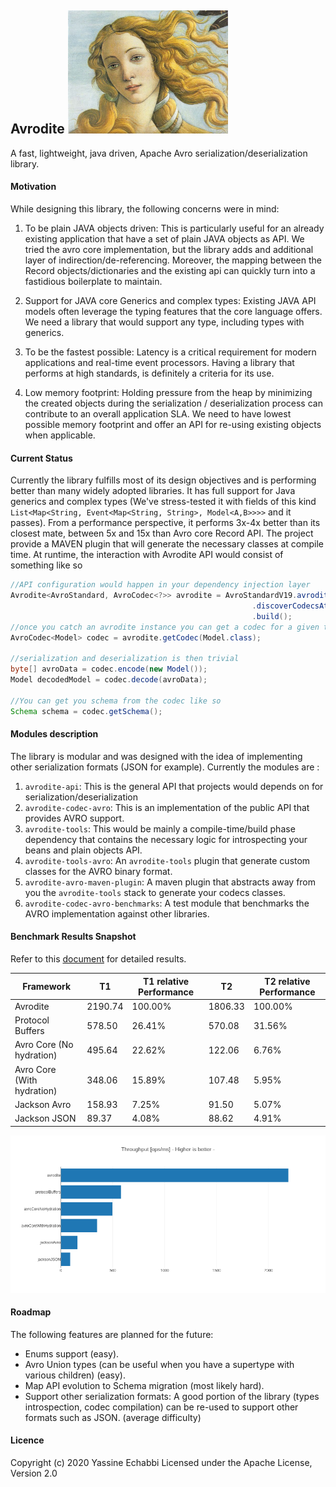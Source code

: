 ## Avrodite   ![image alt >](./avrodite-pages/images/avrodite.png?raw=true#right) 
A fast, lightweight, java driven, Apache Avro serialization/deserialization library.

#### Motivation

While designing this library, the following concerns were in mind:

1. To be plain JAVA objects driven: This is particularly useful for an already existing application that 
have a set of plain JAVA objects as API. We tried the avro core implementation, but the library adds 
and additional layer of indirection/de-referencing. Moreover, the mapping between the Record 
objects/dictionaries and the existing api can quickly turn into a fastidious boilerplate to maintain.

2. Support for JAVA core Generics and complex types: Existing JAVA API models often leverage the 
typing features that the core language offers. We need a library that would support any type, 
including types with generics.

3. To be the fastest possible: Latency is a critical requirement for modern applications and real-time 
event processors. Having a library that performs at high standards, is definitely a criteria for 
its use.

4. Low memory footprint: Holding pressure from the heap by minimizing the created objects during the 
serialization / deserialization process can contribute to an overall application SLA. We need to have 
lowest possible memory footprint and offer an API for re-using existing objects when applicable.

#### Current Status

Currently the library fulfills most of its design objectives and is performing better than many widely 
adopted libraries. It has full support for Java generics and complex types (We've stress-tested it with 
fields of this kind `List<Map<String, Event<Map<String, String>, Model<A,B>>>>` and it passes). 
From a performance perspective, it performs 3x-4x better than its closest mate, between 5x and 15x than 
Avro core Record API.
The project provide a MAVEN plugin that will generate the necessary classes at compile time. At runtime, 
the interaction with Avrodite API would consist of something like so
```java
//API configuration would happen in your dependency injection layer 
Avrodite<AvroStandard, AvroCodec<?>> avrodite = AvroStandardV19.avrodite()
                                                      .discoverCodecsAt(yourAPIPackage)
                                                      .build();                                                               
//once you catch an avrodite instance you can get a codec for a given target like so
AvroCodec<Model> codec = avrodite.getCodec(Model.class);

//serialization and deserialization is then trivial
byte[] avroData = codec.encode(new Model());
Model decodedModel = codec.decode(avroData);

//You can get you schema from the codec like so
Schema schema = codec.getSchema();

```

#### Modules description
The library is modular and was designed with the idea of implementing other serialization
formats (JSON for example). Currently the modules are :

1. `avrodite-api`: This is the general API that projects would depends on for 
serialization/deserialization
2. `avrodite-codec-avro`: This is an implementation of the public API that provides AVRO support.
3. `avrodite-tools`: This would be mainly a compile-time/build phase dependency that contains the 
necessary logic for introspecting your beans and plain objects API. 
4. `avrodite-tools-avro`: An `avrodite-tools` plugin that generate custom classes for the AVRO binary 
format.
5. `avrodite-avro-maven-plugin`: A maven plugin that abstracts away from you the `avrodite-tools` 
stack to generate your codecs classes.
6. `avrodite-codec-avro-benchmarks`: A test module that benchmarks the AVRO implementation against 
other libraries.


#### Benchmark Results Snapshot

Refer to this [document](./avrodite-pages/benchmarks.md) for detailed results. 

| Framework                  | T1      | T1 relative Performance | T2      | T2 relative Performance |
|----------------------------|---------|-------------------------|---------|-------------------------|
| Avrodite                   | 2190.74 | 100.00%                 | 1806.33 | 100.00%                 |
| Protocol Buffers           | 578.50  | 26.41%                  | 570.08  | 31.56%                  |
| Avro Core (No hydration)   | 495.64  | 22.62%                  | 122.06  | 6.76%                   |
| Avro Core (With hydration) | 348.06  | 15.89%                  | 107.48  | 5.95%                   |
| Jackson Avro               | 158.93  | 7.25%                   | 91.50   | 5.07%                   |
| Jackson JSON               | 89.37   | 4.08%                   | 88.62   | 4.91%                   |
      
![Alt text](./avrodite-pages/images/bench-results.json-throughput.png?raw=true "Throughput")


#### Roadmap
The following features are planned for the future:
- Enums support (easy).
- Avro Union types (can be useful when you have a supertype with various children) (easy).
- Map API evolution to Schema migration (most likely hard).
- Support other serialization formats: A good portion of the library (types introspection, codec compilation) can be 
re-used to support other formats such as JSON. (average difficulty)

#### Licence
Copyright (c) 2020 Yassine Echabbi
Licensed under the Apache License, Version 2.0
